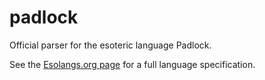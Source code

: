 # padlock
Official parser for the esoteric language Padlock.

See the [Esolangs.org page](https://esolangs.org/wiki/Padlock) for a full language specification.
